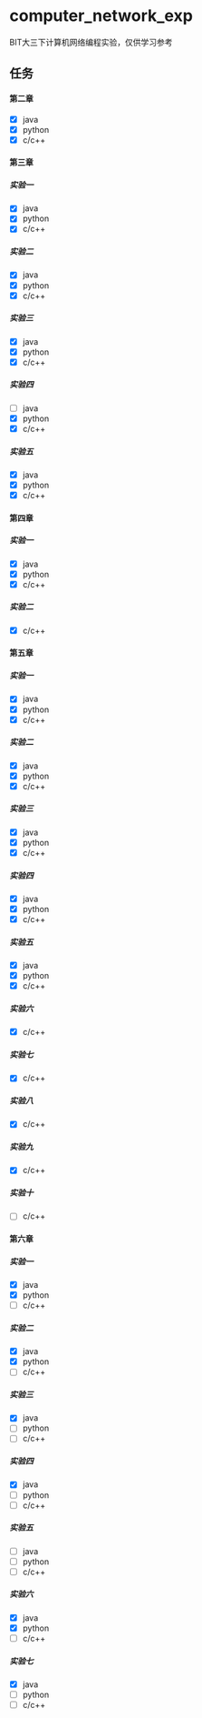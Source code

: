 # computer_network_exp
BIT大三下计算机网络编程实验，仅供学习参考

## 任务
#### 第二章

- [x] java
- [x] python
- [x] c/c++

#### 第三章

##### 实验一

- [x] java
- [x] python
- [x] c/c++

##### 实验二

- [x] java
- [x] python
- [x] c/c++

##### 实验三

- [x] java
- [x] python
- [x] c/c++

##### 实验四

- [ ] java
- [x] python
- [x] c/c++

##### 实验五

- [x] java
- [x] python
- [x] c/c++

#### 第四章

##### 实验一

- [x] java
- [x] python
- [x] c/c++

##### 实验二

- [x] c/c++

#### 第五章

##### 实验一

- [x] java
- [x] python
- [x] c/c++

##### 实验二

- [x] java
- [x] python
- [x] c/c++

##### 实验三

- [x] java
- [x] python
- [x] c/c++

##### 实验四

- [x] java
- [x] python
- [x] c/c++

##### 实验五

- [x] java
- [x] python
- [x] c/c++

##### 实验六

- [x] c/c++

##### 实验七

- [x] c/c++

##### 实验八

- [x] c/c++

##### 实验九

- [x] c/c++

##### 实验十

- [ ] c/c++

#### 第六章

##### 实验一

- [x] java
- [x] python
- [ ] c/c++

##### 实验二

- [x] java
- [x] python
- [ ] c/c++

##### 实验三

- [x] java
- [ ] python
- [ ] c/c++

##### 实验四

- [x] java
- [ ] python
- [ ] c/c++

##### 实验五

- [ ] java
- [ ] python
- [ ] c/c++

##### 实验六

- [x] java
- [x] python
- [ ] c/c++

##### 实验七

- [x] java
- [ ] python
- [ ] c/c++
